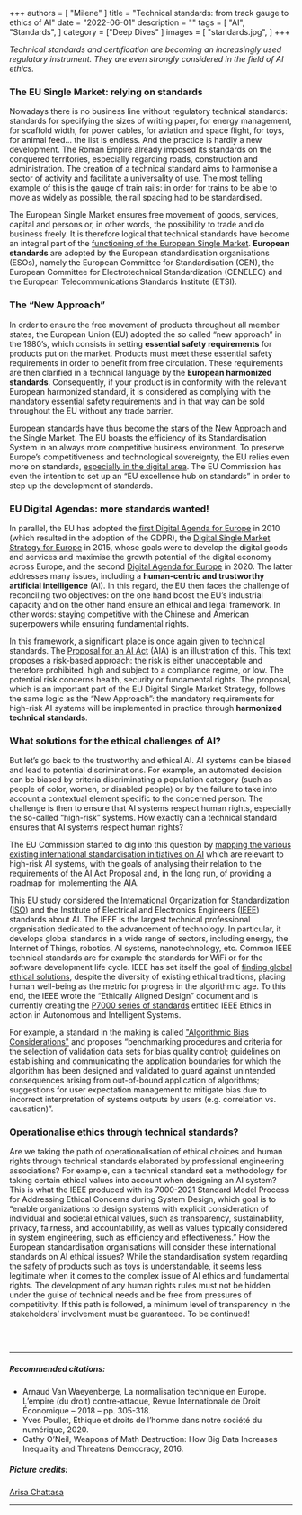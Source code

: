 +++
authors = [
    "Milene"
]
title = "Technical standards: from track gauge to ethics of AI"
date = "2022-06-01"
description = ""
tags = [ "AI", "Standards",
]
category = ["Deep Dives" ]
images = [
    "standards.jpg",
]
+++

*Technical standards and certification are becoming an increasingly used regulatory instrument. They are even strongly considered in the field of AI ethics.*

### The EU Single Market: relying on standards

Nowadays there is no business line without regulatory technical standards: standards for specifying the sizes of writing paper, for energy management, for scaffold width, for power cables, for aviation and space flight, for toys, for animal feed… the list is endless. And the practice is hardly a new development. The Roman Empire already imposed its standards on the conquered territories, especially regarding roads, construction and administration. The creation of a technical standard aims to harmonise a sector of activity and facilitate a universality of use. The most telling example of this is the gauge of train rails: in order for trains to be able to move as widely as possible, the rail spacing had to be standardised. 

The European Single Market ensures free movement of goods, services, capital and persons or, in other words, the possibility to trade and do business freely. It is therefore logical that technical standards have become an integral part of the [functioning of the European Single Market](https://eur-lex.europa.eu/LexUriServ/LexUriServ.do?uri=OJ:L:2012:316:0012:0033:EN:PDF). **European standards** are adopted by the European standardisation organisations (ESOs), namely the European Committee for Standardisation (CEN), the European Committee for Electrotechnical Standardization (CENELEC) and the European Telecommunications Standards Institute (ETSI). 


### The “New Approach”

In order to ensure the free movement of products throughout all member states, the European Union (EU) adopted the so called “new approach” in the 1980’s, which consists in setting **essential safety requirements** for products put on the market. Products must meet these essential safety requirements in order to benefit from free circulation. These requirements are then clarified in a technical language by the **European harmonized standards**. Consequently, if your product is in conformity with the relevant European harmonized standard, it is considered as complying with the mandatory essential safety requirements and in that way can be sold throughout the EU without any trade barrier. 

European standards have thus become the stars of the New Approach and the Single Market. The EU boasts the efficiency of its Standardisation System in an always more competitive business environment. To preserve Europe’s competitiveness and technological sovereignty, the EU relies even more on standards, [especially in the digital area](https://eur01.safelinks.protection.outlook.com/?url=https%3A%2F%2Feur-lex.europa.eu%2Flegal-content%2FEN%2FTXT%2FPDF%2F%3Furi%3DCELEX%3A52022DC0031%26from%3DEN&data=05%7C01%7CNathan.Genicot%40ulb.be%7C81d4623d64804c742c8e08da447a1219%7C30a5145e75bd4212bb028ff9c0ea4ae9%7C0%7C0%7C637897588323798013%7CUnknown%7CTWFpbGZsb3d8eyJWIjoiMC4wLjAwMDAiLCJQIjoiV2luMzIiLCJBTiI6Ik1haWwiLCJXVCI6Mn0%3D%7C3000%7C%7C%7C&sdata=uWxtLTEXmffbS8zvAFMffZk%2BpkA7raXdC%2BSlMhFoapU%3D&reserved=0). The EU Commission has even the intention to set up an “EU excellence hub on standards” in order to step up the development of standards. 


### EU Digital Agendas: more standards wanted!

In parallel, the EU has adopted the [first Digital Agenda for Europe](https://eur-lex.europa.eu/legal-content/en/ALL/?uri=CELEX%3A52010DC0245) in 2010 (which resulted in the adoption of the GDPR), the [Digital Single Market Strategy for Europe](https://eur-lex.europa.eu/legal-content/EN/TXT/?uri=celex%3A52015DC0192) in 2015, whose goals were to develop the digital goods and services and maximise the growth potential of the digital economy across Europe, and the second [Digital Agenda for Europe](https://ec.europa.eu/info/sites/default/files/communication-shaping-europes-digital-future-feb2020_en_4.pdf) in 2020. The latter addresses many issues, including a **human-centric and trustworthy artificial intelligence** (AI). In this regard, the EU then faces the challenge of reconciling two objectives: on the one hand boost the EU’s industrial capacity and on the other hand ensure an ethical and legal framework. In other words: staying competitive with the Chinese and American superpowers while ensuring fundamental rights. 

In this framework, a significant place is once again given to technical standards. The [Proposal for an AI Act](https://eur-lex.europa.eu/legal-content/EN/TXT/?uri=CELEX%3A52021PC0206) (AIA) is an illustration of this. This text proposes a risk-based approach: the risk is either unacceptable and therefore prohibited, high and subject to a compliance regime, or low. The potential risk concerns health, security or fundamental rights. The proposal, which is an important part of the EU Digital Single Market Strategy, follows the same logic as the “New Approach”: the mandatory requirements for high-risk AI systems will be implemented in practice through **harmonized technical standards**. 

### What solutions for the ethical challenges of AI?

But let’s go back to the trustworthy and ethical AI. AI systems can be biased and lead to potential discriminations. For example, an automated decision can be biased by criteria discriminating a population category (such as people of color, women, or disabled people) or by the failure to take into account a contextual element specific to the concerned person. The challenge is then to ensure that AI systems respect human rights, especially the so-called “high-risk” systems. How exactly can a technical standard ensures that AI systems respect human rights? 

The EU Commission started to dig into this question by [mapping the various existing international standardisation initiatives on AI](https://op.europa.eu/fr/publication-detail/-/publication/36c46b8e-e518-11eb-a1a5-01aa75ed71a1/language-en) which are relevant to high-risk AI systems, with the goals of analysing their relation to the requirements of the AI Act Proposal and, in the long run, of providing a roadmap for implementing the AIA. 

This EU study considered the International Organization for Standardization ([ISO](https://www.iso.org/fr/home.html)) and the Institute of Electrical and Electronics Engineers ([IEEE](https://www.ieee.org/)) standards about AI. The IEEE is the largest technical professional organisation dedicated to the advancement of technology. In particular, it develops global standards in a wide range of sectors, including energy, the Internet of Things, robotics, AI systems, nanotechnology, etc. Common IEEE technical standards are for example the standards for WiFi or for the software development life cycle. IEEE has set itself the goal of [finding global ethical solutions](https://standards.ieee.org/content/dam/ieee-standards/standards/web/documents/other/ead_v2.pdf), despite the diversity of existing ethical traditions, placing human well-being as the metric for progress in the algorithmic age. To this end, the IEEE wrote the “Ethically Aligned Design” document and is currently creating the [P7000 series of standards](https://ethicsinaction.ieee.org/p7000/) entitled IEEE Ethics in action in Autonomous and Intelligent Systems. 

For example, a standard in the making is called ["Algorithmic Bias Considerations"](https://standards.ieee.org/ieee/7003/6980/) and proposes “benchmarking procedures and criteria for the selection of validation data sets for bias quality control; guidelines on establishing and communicating the application boundaries for which the algorithm has been designed and validated to guard against unintended consequences arising from out-of-bound application of algorithms; suggestions for user expectation management to mitigate bias due to incorrect interpretation of systems outputs by users (e.g. correlation vs. causation)”.

### Operationalise ethics through technical standards? 

Are we taking the path of operationalisation of ethical choices and human rights through technical standards elaborated by professional engineering associations? For example, can a technical standard set a methodology for taking certain ethical values into account when designing an AI system? This is what the IEEE produced with its 7000-2021 Standard Model Process for Addressing Ethical Concerns during System Design, which goal is to “enable organizations to design systems with explicit consideration of individual and societal ethical values, such as transparency, sustainability, privacy, fairness, and accountability, as well as values typically considered in system engineering, such as efficiency and effectiveness.”  How the European standardisation organisations will consider these international standards on AI ethical issues? While the standardisation system regarding the safety of products such as toys is understandable, it seems less legitimate when it comes to the complex issue of AI ethics and fundamental rights. The development of any human rights rules must not be hidden under the guise of technical needs and be free from pressures of competitivity. If this path is followed, a minimum level of transparency in the stakeholders’ involvement must be guaranteed. To be continued! 


##### &nbsp; 
***
##### Recommended citations:
- Arnaud Van Waeyenberge, La normalisation technique en Europe. L’empire (du droit) contre-attaque, Revue Internationale de Droit Économique – 2018 – pp. 305-318. 
- Yves Poullet, Éthique et droits de l’homme dans notre société du numérique, 2020. 
- Cathy O’Neil, Weapons of Math Destruction: How Big Data Increases Inequality and Threatens Democracy, 2016.

##### Picture credits:
[Arisa Chattasa](https://unsplash.com/photos/0LaBRkmH4fM)
***
